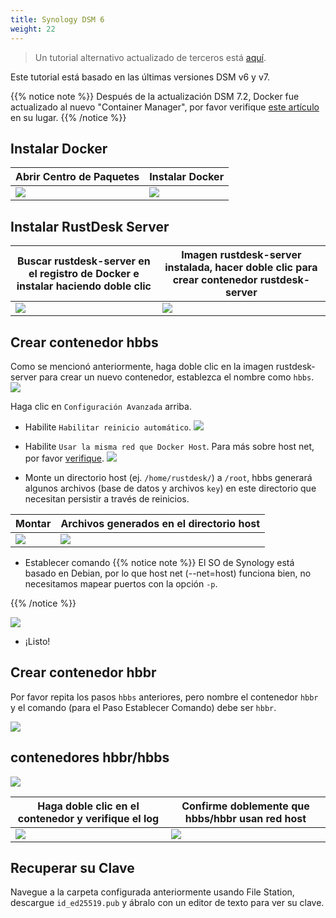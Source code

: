 ```yaml
---
title: Synology DSM 6
weight: 22
---
```


> Un tutorial alternativo actualizado de terceros está [aquí](https://mariushosting.com/how-to-install-rustdesk-on-your-synology-nas/).

Este tutorial está basado en las últimas versiones DSM v6 y v7.

{{% notice note %}}
Después de la actualización DSM 7.2, Docker fue actualizado al nuevo "Container Manager", por favor verifique [este artículo](/docs/en/self-host/rustdesk-server-oss/synology/dsm-7) en su lugar.
{{% /notice %}}

## Instalar Docker

| Abrir Centro de Paquetes | Instalar Docker |
| --- | --- |
| ![](/docs/en/self-host/rustdesk-server-oss/synology/dsm-6/images/package-manager.png) | ![](/docs/en/self-host/rustdesk-server-oss/synology/dsm-6/images/docker.png) |

## Instalar RustDesk Server

| Buscar rustdesk-server en el registro de Docker e instalar haciendo doble clic | Imagen rustdesk-server instalada, hacer doble clic para crear contenedor rustdesk-server |
| --- | --- |
| ![](/docs/en/self-host/rustdesk-server-oss/synology/dsm-6/images/pull-rustdesk-server.png) | ![](/docs/en/self-host/rustdesk-server-oss/synology/dsm-6/images/rustdesk-server-installed.png) |

## Crear contenedor hbbs

Como se mencionó anteriormente, haga doble clic en la imagen rustdesk-server para crear un nuevo contenedor, establezca el nombre como `hbbs`.
![](/docs/en/self-host/rustdesk-server-oss/synology/dsm-6/images/hbbs.png)

Haga clic en `Configuración Avanzada` arriba.

- Habilite `Habilitar reinicio automático`.
![](/docs/en/self-host/rustdesk-server-oss/synology/dsm-6/images/auto-restart.png)

- Habilite `Usar la misma red que Docker Host`. Para más sobre host net, por favor [verifique](https://rustdesk.com/docs/en/self-host/rustdesk-server-oss/docker/#net-host).
![](/docs/en/self-host/rustdesk-server-oss/synology/dsm-6/images/host-net.png)

- Monte un directorio host (ej. `/home/rustdesk/`) a `/root`, hbbs generará algunos archivos (base de datos y archivos `key`) en este directorio que necesitan persistir a través de reinicios.

| Montar | Archivos generados en el directorio host |
| --- | --- |
| ![](/docs/en/self-host/rustdesk-server-oss/synology/dsm-6/images/mount.png) | ![](/docs/en/self-host/rustdesk-server-oss/synology/dsm-6/images/mounted-dir.png) |

- Establecer comando
{{% notice note %}}
El SO de Synology está basado en Debian, por lo que host net (--net=host) funciona bien, no necesitamos mapear puertos con la opción `-p`.

{{% /notice %}}

![](/docs/en/self-host/rustdesk-server-oss/synology/dsm-6/images/hbbs-cmd.png?v3)

- ¡Listo!

## Crear contenedor hbbr

Por favor repita los pasos `hbbs` anteriores, pero nombre el contenedor `hbbr` y el comando (para el Paso Establecer Comando) debe ser `hbbr`.

![](/docs/en/self-host/rustdesk-server-oss/synology/dsm-6/images/hbbr-config.png)

## contenedores hbbr/hbbs

![](/docs/en/self-host/rustdesk-server-oss/synology/dsm-6/images/containers.png)

| Haga doble clic en el contenedor y verifique el log | Confirme doblemente que hbbs/hbbr usan red host |
| --- | --- |
| ![](/docs/en/self-host/rustdesk-server-oss/synology/dsm-6/images/log.png) | ![](/docs/en/self-host/rustdesk-server-oss/synology/dsm-6/images/network-types.png) |

## Recuperar su Clave

Navegue a la carpeta configurada anteriormente usando File Station, descargue `id_ed25519.pub` y ábralo con un editor de texto para ver su clave.
